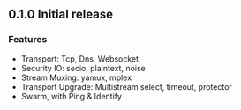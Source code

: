 ## 0.1.0 Initial release

### Features



- Transport: Tcp, Dns, Websocket
- Security IO: secio, plaintext, noise
- Stream Muxing: yamux, mplex
- Transport Upgrade: Multistream select, timeout, protector 
- Swarm, with Ping & Identify



